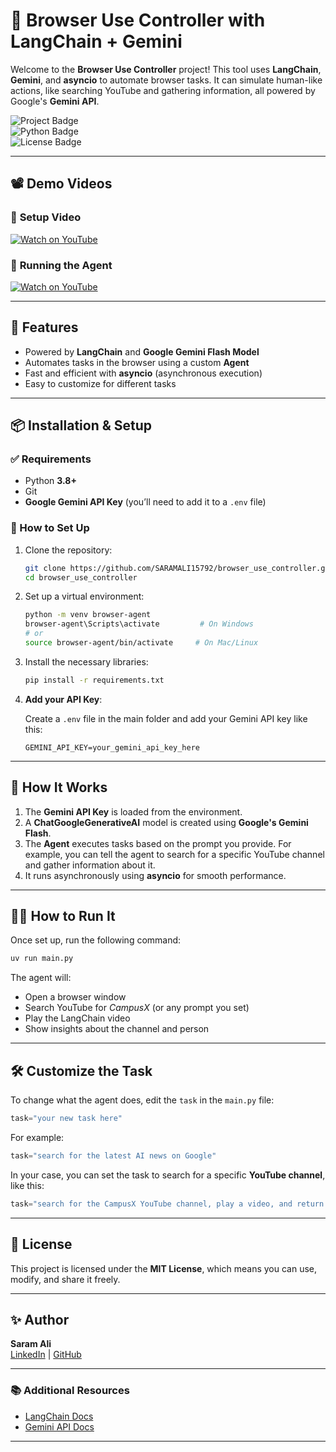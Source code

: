 # 🌟 Browser Use Controller with LangChain + Gemini

Welcome to the **Browser Use Controller** project! This tool uses **LangChain**, **Gemini**, and **asyncio** to automate browser tasks. It can simulate human-like actions, like searching YouTube and gathering information, all powered by Google's **Gemini API**.

![Project Badge](https://img.shields.io/badge/Project-Browser%20Use%20Controller-brightgreen)  
![Python Badge](https://img.shields.io/badge/Python-3.8%2B-blue)  
![License Badge](https://img.shields.io/badge/License-MIT-blue)  

---

## 📽️ Demo Videos

### 🎥 **Setup Video**  
[![Watch on YouTube](https://img.youtube.com/vi/P08Ho_osy8g/0.jpg)](https://youtu.be/P08Ho_osy8g)

### 🎥 **Running the Agent**  
[![Watch on YouTube](https://img.youtube.com/vi/N78LQqna5ZE/0.jpg)](https://youtu.be/N78LQqna5ZE)

---

## 🚀 Features

- Powered by **LangChain** and **Google Gemini Flash Model**
- Automates tasks in the browser using a custom **Agent**
- Fast and efficient with **asyncio** (asynchronous execution)
- Easy to customize for different tasks

---

## 📦 Installation & Setup

### ✅ Requirements

- Python **3.8+**
- Git
- **Google Gemini API Key** (you’ll need to add it to a `.env` file)

### 🔧 How to Set Up

1. Clone the repository:
    ```bash
    git clone https://github.com/SARAMALI15792/browser_use_controller.git
    cd browser_use_controller
    ```

2. Set up a virtual environment:
    ```bash
    python -m venv browser-agent
    browser-agent\Scripts\activate         # On Windows
    # or
    source browser-agent/bin/activate     # On Mac/Linux
    ```

3. Install the necessary libraries:
    ```bash
    pip install -r requirements.txt
    ```

4. **Add your API Key**:

    Create a `.env` file in the main folder and add your Gemini API key like this:

    ```env
    GEMINI_API_KEY=your_gemini_api_key_here
    ```

---

## 🧠 How It Works

1. The **Gemini API Key** is loaded from the environment.
2. A **ChatGoogleGenerativeAI** model is created using **Google's Gemini Flash**.
3. The **Agent** executes tasks based on the prompt you provide. For example, you can tell the agent to search for a specific YouTube channel and gather information about it.
4. It runs asynchronously using **asyncio** for smooth performance.

---

## 🏃‍♂️ How to Run It

Once set up, run the following command:

```bash
uv run main.py
```

The agent will:
- Open a browser window
- Search YouTube for *CampusX* (or any prompt you set)
- Play the LangChain video
- Show insights about the channel and person

---

## 🛠️ Customize the Task

To change what the agent does, edit the `task` in the `main.py` file:

```python
task="your new task here"
```

For example:
```python
task="search for the latest AI news on Google"
```

In your case, you can set the task to search for a specific **YouTube channel**, like this:
```python
task="search for the CampusX YouTube channel, play a video, and return the channel information"
```

---

## 📄 License

This project is licensed under the **MIT License**, which means you can use, modify, and share it freely.

---

## ✨ Author

**Saram Ali**  
[LinkedIn](https://www.linkedin.com/in/saram-ali-099b9b2a4/) | [GitHub](https://github.com/SARAMALI15792)

---

### 📚 Additional Resources

- [LangChain Docs](https://langchain.com/docs)
- [Gemini API Docs](https://developers.google.com/ai/gemini)

---
